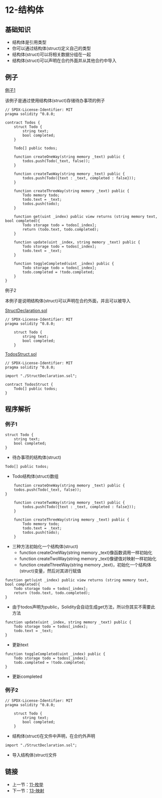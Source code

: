 # 12-结构体

## 基础知识

* 结构体是引用类型
* 你可以通过结构体(struct)定义自己的类型
* 结构体(struct)可以将相关数据分组在一起
* 结构体(struct)可以声明在合约外面并从其他合约中导入

## 例子

[例子1](./Todos.sol)

该例子是通过使用结构体(struct)存储待办事项的例子

```solidity
// SPDX-License-Identifier: MIT
pragma solidity ^0.8.0;

contract Todos {
    struct Todo {
        string text;
        bool completed;
    }

    Todo[] public todos;

    function createOneWay(string memory _text) public {
        todos.push(Todo(_text, false));
    }

    function createTwoWay(string memory _text) public {
        todos.push(Todo({text : _text, completed : false}));
    }

    function createThreeWay(string memory _text) public {
        Todo memory todo;
        todo.text = _text;
        todos.push(todo);
    }

    function get(uint _index) public view returns (string memory text, bool completed){
        Todo storage todo = todos[_index];
        return (todo.text, todo.completed);
    }

    function update(uint _index, string memory _text) public {
        Todo storage todo = todos[_index];
        todo.text = _text;
    }

    function toggleCompleted(uint _index) public {
        Todo storage todo = todos[_index];
        todo.completed = !todo.completed;
    }
}
```

例子2

本例子是说明结构体(struct)可以声明在合约外面，并且可以被导入

[StructDeclaration.sol](./StructDeclaration.sol)

```solidity
// SPDX-License-Identifier: MIT
pragma solidity ^0.8.0;

    struct Todo {
        string text;
        bool completed;
    }
```

[TodosStruct.sol](./TodosStruct.sol)

```solidity
// SPDX-License-Identifier: MIT
pragma solidity ^0.8.0;

import "./StructDeclaration.sol";

contract TodosStruct {
    Todo[] public todos;
}
```

## 程序解析

### 例子1

```solidity
struct Todo {
    string text;
    bool completed;
}
```

* 待办事项的结构体(struct)

```solidity
Todo[] public todos;
```

* Todo结构体(struct)数组

```solidity
    function createOneWay(string memory _text) public {
    todos.push(Todo(_text, false));
}

    function createTwoWay(string memory _text) public {
        todos.push(Todo({text : _text, completed : false}));
    }

    function createThreeWay(string memory _text) public {
        Todo memory todo;
        todo.text = _text;
        todos.push(todo);
    }
```

* 三种方法初始化一个结构体(struct)
    * function createOneWay(string memory _text)像函数调用一样初始化
    * function createTwoWay(string memory _text)像键值对映射一样初始化
    * function createThreeWay(string memory _text)，初始化一个结构体(struct)变量，然后对其进行赋值

```solidity
function get(uint _index) public view returns (string memory text, bool completed){
    Todo storage todo = todos[_index];
    return (todo.text, todo.completed);
}
```

* 由于todos声明为public，Solidity会自动生成get方法，所以你其实不需要此方法

```solidity
function update(uint _index, string memory _text) public {
    Todo storage todo = todos[_index];
    todo.text = _text;
}
```

* 更新text

```solidity
function toggleCompleted(uint _index) public {
    Todo storage todo = todos[_index];
    todo.completed = !todo.completed;
}
```

* 更新completed

### 例子2

```solidity
// SPDX-License-Identifier: MIT
pragma solidity ^0.8.0;

    struct Todo {
        string text;
        bool completed;
    }
```

* 结构体(struct)在文件中声明，在合约外声明

```solidity
import "./StructDeclaration.sol";
```

* 导入结构体(struct)文件

## 链接

* 上一节：[11-枚举](../EnumDemo/Enum.md)
* 下一节：[13-映射](../Mapping/Mapping.md)